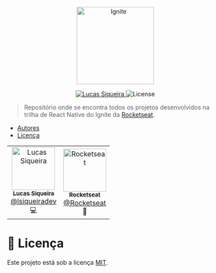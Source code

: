 <p align="center">
   <img src="https://raw.githubusercontent.com/lsiqueiradev/ignite-reactnative/master/%40assets/img/logo.svg" alt="Ignite" width="180"/>
</p>

<p align="center">
   <a href="https://www.linkedin.com/in/lsiqueiradev/">
      <img alt="Lucas Siqueira" src="https://img.shields.io/badge/-Lucas%20Siqueira-e60026?style=flat&logo=Linkedin&logoColor=white" />
   </a>

  <img alt="License" src="https://img.shields.io/badge/license-MIT-01B755">
</p>

> Repositório onde se encontra todos os projetos desenvolvidos na trilha de React Native do Ignite da [Rocketseat](https://github.com/Rocketseat).

- [Autores](#computer-autores)
- [Licença](#closed_book-licença)

<table>
  <tr>
    <td align="center">
      <a href="http://github.com/lsiqueiradev/">
        <img src="https://avatars1.githubusercontent.com/u/33165370?v=4" width="100px;" alt="Lucas Siqueira"/>
        <br />
        <sub>
          <b>Lucas Siqueira</b>
        </sub>
       </a>
       <br />
       <a href="https://www.linkedin.com/in/lsiqueiradev/" title="Linkedin">@lsiqueiradev</a>
       <br />
       💻
    </td>
    <td align="center">
      <a href="http://github.com/rocketseat/">
        <img src="https://avatars0.githubusercontent.com/u/28929274?s=200&v=4" width="100px;" alt="Rocketseat"/>
        <br />
        <sub>
          <b>Rocketseat</b>
        </sub>
       </a>
       <br />
       <a href="https://www.linkedin.com/school/Rocketseat" title="Linkedin">@Rocketseat</a>
       <br />
       🚀
    </td>
  </tr>
</table>

# :closed_book: Licença

Este projeto está sob a licença [MIT](./LICENSE).